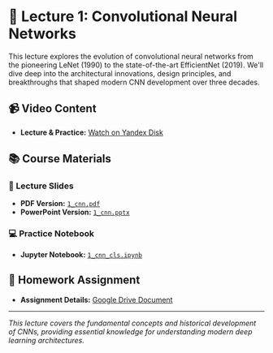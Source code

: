 # 🧠 Lecture 1: Convolutional Neural Networks

This lecture explores the evolution of convolutional neural networks from the pioneering LeNet (1990) to the state-of-the-art EfficientNet (2019). We'll dive deep into the architectural innovations, design principles, and breakthroughs that shaped modern CNN development over three decades.

## 📹 Video Content
- **Lecture & Practice:** [Watch on Yandex Disk](https://disk.yandex.ru/d/lWjrCgtjuBof3A)

## 📚 Course Materials

### 📖 Lecture Slides
- **PDF Version:** [`1_cnn.pdf`](./1_cnn.pdf)
- **PowerPoint Version:** [`1_cnn.pptx`](./1_cnn.pptx)

### 💻 Practice Notebook
- **Jupyter Notebook:** [`1_cnn_cls.ipynb`](./1_cnn_cls.ipynb)

## 📝 Homework Assignment
- **Assignment Details:** [Google Drive Document](https://docs.google.com/document/d/1zlNSMuPyjALbcEUn2nHTyFCdp_ZeDHnDoLGFKSQDL98/edit?usp=sharing)

---

*This lecture covers the fundamental concepts and historical development of CNNs, providing essential knowledge for understanding modern deep learning architectures.*


